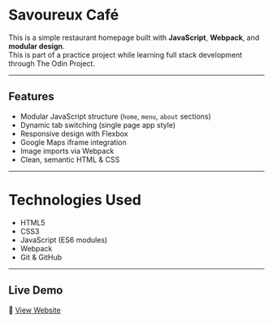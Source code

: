 # Savoureux Café

This is a simple restaurant homepage built with **JavaScript**, **Webpack**, and **modular design**.  
This is part of a practice project while learning full stack development through The Odin Project.

---

## Features

- Modular JavaScript structure (`home`, `menu`, `about` sections)
- Dynamic tab switching (single page app style)
- Responsive design with Flexbox
- Google Maps iframe integration
- Image imports via Webpack
- Clean, semantic HTML & CSS

---

# Technologies Used

- HTML5
- CSS3
- JavaScript (ES6 modules)
- Webpack
- Git & GitHub

---
##  Live Demo

🔗 [View Website](https://sealedowl.github.io/Restaurant-page/)
